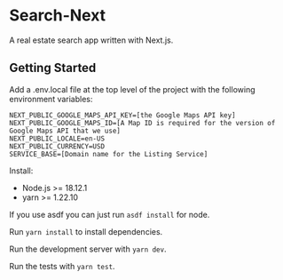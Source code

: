 # Search-Next

A real estate search app written with Next.js.

## Getting Started

Add a .env.local file at the top level of the project with the following environment variables:

```
NEXT_PUBLIC_GOOGLE_MAPS_API_KEY=[the Google Maps API key]
NEXT_PUBLIC_GOOGLE_MAPS_ID=[A Map ID is required for the version of Google Maps API that we use]
NEXT_PUBLIC_LOCALE=en-US
NEXT_PUBLIC_CURRENCY=USD
SERVICE_BASE=[Domain name for the Listing Service]
```

Install:
* Node.js >= 18.12.1 
* yarn >= 1.22.10

If you use asdf you can just run `asdf install` for node.

Run `yarn install` to install dependencies.

Run the development server with `yarn dev`.

Run the tests with `yarn test`.
